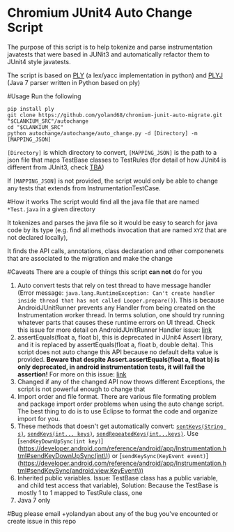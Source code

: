 # Chromium JUnit4 Auto Change Script
The purpose of this script is to help tokenize and parse instrumentation
javatests that were based in JUNit3 and automatically refactor them to JUnit4
style javatests.

The script is based on [PLY](http://www.dabeaz.com/ply/) (a lex/yacc implementation
in python) and [PLYJ](https://github.com/musiKk/plyj/) (Java 7 parser written in Python based on ply)

#Usage
Run the following

    pip install ply
    git clone https://github.com/yoland68/chromium-junit-auto-migrate.git "$CLANKIUM_SRC"/autochange
    cd "$CLANKIUM_SRC"
    python autochange/autochange/auto_change.py -d [Directory] -m [MAPPING_JSON]

`[Directory]` is which directory to convert, `[MAPPING_JSON]` is the path to
a json file that maps TestBase classes to TestRules (for detail of how JUnit4 is different from JUnit3, check [TBA]())

If `[MAPPING_JSON]` is not provided, the script would only be able to change any tests that extends from InstrumentationTestCase.

#How it works
The script would find all the java file that are named `*Test.java` in a given directory

It tokenizes and parses the java file so it would be easy to search for java code by its type (e.g. find all methods invocation that are named `XYZ` that are not declared locally), 

It finds the API calls, annotations, class declaration and other componenets that are associated to the migration and make the change

#Caveats
There are a couple of things this script **can not** do for you

1. Auto convert tests that rely on test thread to have message handler (Error message: `java.lang.RuntimeException: Can't create handler inside thread that has not called Looper.prepare()`). This is because AndroidJUnitRunner prevents any Handler from being created on the Instrumentation worker thread. In terms solution, one should try running whatever parts that causes these runtime errors on UI thread. Check this issue for more detail on AndroidJUnitRunner Handler issue: [link](https://github.com/skyisle/android-test-kit/issues/121)
2. assertEquals(float a, float b), this is deprecated in JUnit4 Assert library, and it is replaced by assertEquals(float a, float b, double delta). This script does not auto change this API because no default delta value is provided. **Beware that despite Assert.assertEquals(float a, float b) is only deprecated, in android instrumentation tests, it will fail the assertion!** For more on this issue: [link](http://junit.org/junit4/javadoc/latest/org/junit/Assert.html)
3. Changed if any of the changed API now throws different Exceptions, the script is not powerful enough to change that
4. Import order and file format. There are various file formating problem and package import order problems when using the auto change script. The best thing to do is to use Eclipse to format the code and organize import for you.
5. These methods that doesn't get automatically convert: [`sentKeys(String s)`](https://developer.android.com/reference/android/test/InstrumentationTestCase.html), [`sendKeys(int... keys)`](https://developer.android.com/reference/android/test/InstrumentationTestCase.html), [`sendRepeatedKeys(int...keys)`](https://developer.android.com/reference/android/test/InstrumentationTestCase.html). Use [`sendKeyDownUpSync(int key)`](https://developer.android.com/reference/android/app/Instrumentation.html#sendKeyDownUpSync(int\)) or [`sendKeySync(KeyEvent event)`](https://developer.android.com/reference/android/app/Instrumentation.html#sendKeySync(android.view.KeyEvent\))
6. Inherited public variables. Issue: TestBase class has a public variable, and child test access that variable), Solution: Because the TestBase is mostly 1 to 1 mapped to TestRule class, one 
7. Java 7 only


#Bug
please email +yolandyan about any of the bug you've encounted or create issue in this repo
